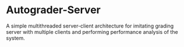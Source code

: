 # Autograder-Server
A simple multithreaded server-client architecture for imitating grading server with multiple clients and performing performance analysis of the system.
